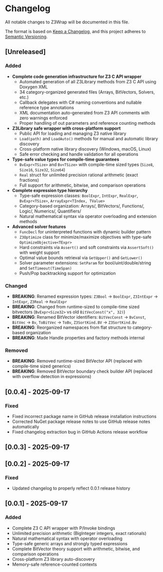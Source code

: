 # Changelog

All notable changes to Z3Wrap will be documented in this file.

The format is based on [Keep a Changelog](https://keepachangelog.com/en/1.0.0/),
and this project adheres to [Semantic Versioning](https://semver.org/spec/v2.0.0.html).

## [Unreleased]

### Added
- **Complete code generation infrastructure for Z3 C API wrapper**
  - Automated generation of all Z3Library methods from Z3 C API using Doxygen XML
  - 34 category-organized generated files (Arrays, BitVectors, Solvers, etc.)
  - Callback delegates with C# naming conventions and nullable reference type annotations
  - XML documentation auto-generated from Z3 API comments with zero warnings enforced
  - Proper handling of out parameters and reference counting methods
- **Z3Library safe wrapper with cross-platform support**
  - Public API for loading and managing Z3 native library
  - `Load(path)` and `LoadAuto()` methods for manual and automatic library discovery
  - Cross-platform native library discovery (Windows, macOS, Linux)
  - Safe error checking and handle validation for all operations
- **Type-safe value types for compile-time guarantees**
  - `BvExpr<TSize>` and `Bv<TSize>` with compile-time sized types (`Size8`, `Size16`, `Size32`, `Size64`)
  - `Real` struct for unlimited precision rational arithmetic (exact fractions)
  - Full support for arithmetic, bitwise, and comparison operations
- **Complete expression type hierarchy**
  - Type-safe expression classes: `BoolExpr`, `IntExpr`, `RealExpr`, `BvExpr<TSize>`, `ArrayExpr<TIndex, TValue>`
  - Category-based organization: Arrays/, BitVectors/, Functions/, Logic/, Numerics/, Quantifiers/
  - Natural mathematical syntax via operator overloading and extension methods
- **Advanced solver features**
  - `FuncDecl` for uninterpreted functions with dynamic builder pattern
  - `Z3Optimize` class for minimize/maximize objectives with type-safe `OptimizeObjective<TExpr>`
  - Hard constraints via `Assert()` and soft constraints via `AssertSoft()` with weight support
  - Optimal value bounds retrieval via `GetUpper()` and `GetLower()`
  - Solver parameter extensions: `SetParam` for bool/uint/double/string and `SetTimeout(TimeSpan)`
  - Push/Pop backtracking support for optimization

### Changed
- **BREAKING**: Renamed expression types: `Z3Bool` → `BoolExpr`, `Z3IntExpr` → `IntExpr`, `Z3Real` → `RealExpr`
- **BREAKING**: Changed from runtime-sized to compile-time sized bitvectors (`BvExpr<Size32>` vs old `BitVecConst("x", 32)`)
- **BREAKING**: Renamed BitVector identifiers: `BitVecConst` → `BvConst`, `BitVec` → `Bv`, `ToBitVec` → `ToBv`, `Z3SortKind.BV` → `Z3SortKind.Bv`
- **BREAKING**: Reorganized namespaces from flat structure to category-based organization
- **BREAKING**: Made Handle properties and factory methods internal

### Removed
- **BREAKING**: Removed runtime-sized BitVector API (replaced with compile-time sized generics)
- **BREAKING**: Removed BitVector boundary check builder API (replaced with overflow detection in expressions)

## [0.0.4] - 2025-09-17

### Fixed
- Fixed incorrect package name in GitHub release installation instructions
- Corrected NuGet package release notes to use GitHub release notes automatically
- Fixed changelog extraction bug in GitHub Actions release workflow

## [0.0.3] - 2025-09-17

## [0.0.2] - 2025-09-17

### Fixed
- Updated changelog to properly reflect 0.0.1 release history

## [0.0.1] - 2025-09-17

### Added
- Complete Z3 C API wrapper with P/Invoke bindings
- Unlimited precision arithmetic (BigInteger integers, exact rationals)
- Natural mathematical syntax with operator overloading
- Type-safe generic arrays and strongly typed expressions
- Complete BitVector theory support with arithmetic, bitwise, and comparison operations
- Cross-platform Z3 library auto-discovery
- Memory-safe reference-counted contexts